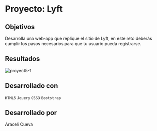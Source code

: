 # Proyecto: Lyft

## Objetivos

Desarrolla una web-app que replique el sitio de Lyft, en este reto deberás cumplir los pasos necesarios para que tu usuario pueda registrarse.

## Resultados
![proyect5-1](https://user-images.githubusercontent.com/32307611/36483954-ad3970cc-16e5-11e8-9e1b-ff78d0956d0a.png)

## Desarrollado con

`HTML5` `Jquery` `CSS3` `Bootstrap`

## Desarrollado por

Araceli Cueva
